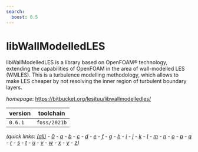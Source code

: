 ```yaml
---
search:
  boost: 0.5
---
```

# libWallModelledLES

libWallModelledLES is a library based on OpenFOAM® technology, extending the capabilities of OpenFOAM in the area of wall-modelled LES (WMLES). This is a turbulence modelling methodology, which allows to make LES cheaper by not resolving the inner region of turbulent boundary layers.

*homepage*: <https://bitbucket.org/lesituu/libwallmodelledles/>

version | toolchain
--------|----------
``0.6.1`` | ``foss/2021b``


*(quick links: [(all)](../index.md) - [0](../0/index.md) - [a](../a/index.md) - [b](../b/index.md) - [c](../c/index.md) - [d](../d/index.md) - [e](../e/index.md) - [f](../f/index.md) - [g](../g/index.md) - [h](../h/index.md) - [i](../i/index.md) - [j](../j/index.md) - [k](../k/index.md) - [l](../l/index.md) - [m](../m/index.md) - [n](../n/index.md) - [o](../o/index.md) - [p](../p/index.md) - [q](../q/index.md) - [r](../r/index.md) - [s](../s/index.md) - [t](../t/index.md) - [u](../u/index.md) - [v](../v/index.md) - [w](../w/index.md) - [x](../x/index.md) - [y](../y/index.md) - [z](../z/index.md))*

